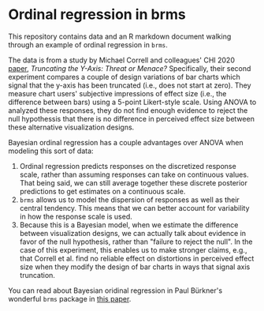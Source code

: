 # Ordinal regression in brms

This repository contains data and an R markdown document walking through an example of ordinal regression in `brms`. 

The data is from a study by Michael Correll and colleagues' CHI 2020 [paper](https://arxiv.org/pdf/1907.02035.pdf), _Truncating the Y-Axis: Threat or Menace?_ Specifically, their second experiment compares a couple of design variations of bar charts which signal that the y-axis has been truncated (i.e., does not start at zero). They measure chart users' subjective impressions of effect size (i.e., the difference between bars) using a 5-point Likert-style scale. Using ANOVA to analyzed these responses, they do not find enough evidence to reject the null hypothessis that there is no difference in perceived effect size between these alternative visualization designs.

Bayesian ordinal regression has a couple advantages over ANOVA when modeling this sort of data:
1. Ordinal regression predicts responses on the discretized response scale, rather than assuming responses can take on continuous values. That being said, we can still average together these discrete posterior predictions to get estimates on a continuous scale.
2. `brms` allows us to model the dispersion of responses as well as their central tendency. This means that we can better account for variability in how the response scale is used.
3. Because this is a Bayesian model, when we estimate the difference between visualization designs, we can actually talk about evidence in favor of the null hypothesis, rather than "failure to reject the null". In the case of this experiment, this enables us to make stronger claims, e.g., that Correll et al. find no reliable effect on distortions in perceived effect size when they modify the design of bar charts in ways that signal axis truncation.

You can read about Bayesian oridinal regression in Paul Bürkner's wonderful `brms` package in [this paper](https://osf.io/gyfj7/download).